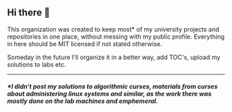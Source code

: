 ## Hi there 👋

This organization was created to keep most* of my university projects and repositories in one place, without messing with my public profile. Everything in here should be MIT licensed if not stated otherwise.

Someday in the future I'll organize it in a better way, add TOC's, upload my solutions to labs etc.

--- 
##### \*I didn't post my solutions to algorithmic curses, materials from curses about administering linux systems and similar, as the work there was mostly done on the lab machines and emphemeral.
